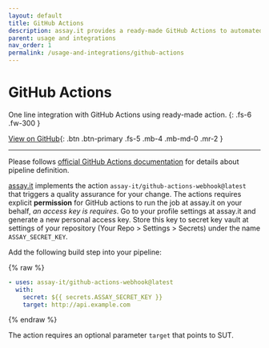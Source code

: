 ```yaml
---
layout: default
title: GitHub Actions
description: assay.it provides a ready-made GitHub Actions to automated quality assessment pipelines 
parent: usage and integrations
nav_order: 1
permalink: /usage-and-integrations/github-actions
---
```


# GitHub Actions

One line integration with GitHub Actions using ready-made action. 
{: .fs-6 .fw-300 }

[View on GitHub](https://github.com/assay-it/github-actions-webhook){: .btn .btn-primary .fs-5 .mb-4 .mb-md-0 .mr-2 }

---

Please follows [official GitHub Actions documentation](https://docs.github.com/en/actions) for details about pipeline definition. 


[assay.it](https://assay.it) implements the action `assay-it/github-actions-webhook@latest` that triggers a quality assurance for your change. The actions requires explicit **permission** for GitHub actions to run the job at assay.it on your behalf, *an access key is requires*. Go to your profile settings at assay.it and generate a new personal access key. Store this key to secret key vault at settings of your repository (Your Repo > Settings > Secrets) under the name `ASSAY_SECRET_KEY`.

Add the following build step into your pipeline:

{% raw %}
```yaml
- uses: assay-it/github-actions-webhook@latest
  with:
    secret: ${{ secrets.ASSAY_SECRET_KEY }}
    target: http://api.example.com
```
{% endraw %}

The action requires an optional parameter `target` that points to SUT.
